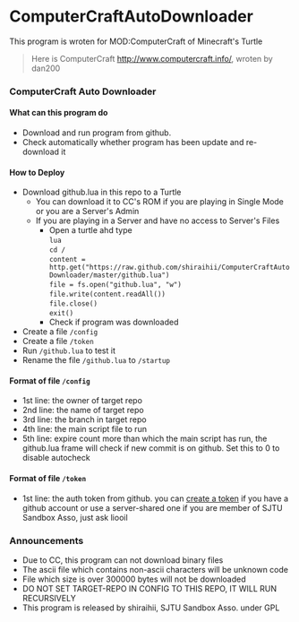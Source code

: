 # ComputerCraftAutoDownloader

This program is wroten for MOD:ComputerCraft of Minecraft's Turtle

>Here is ComputerCraft http://www.computercraft.info/, wroten by dan200

### ComputerCraft Auto Downloader
#### What can this program do
  - Download and run program from github.
  - Check automatically whether program has been update and re-download it

#### How to Deploy
  - Download github.lua in this repo to a Turtle
     - You can download it to CC's ROM if you are playing in Single Mode or you are a Server's Admin
     - If you are playing in a Server and have no access to Server's Files
        - Open a turtle ahd type  
        `lua`  
        `cd /`  
        `content = http.get("https://raw.github.com/shiraihii/ComputerCraftAutoDownloader/master/github.lua")`  
        `file = fs.open("github.lua", "w")`  
        `file.write(content.readAll())`  
        `file.close()`  
        `exit()`  
        - Check if program was downloaded  
  - Create a file `/config`  
  - Create a file `/token`  
  - Run `/github.lua` to test it
  - Rename the file `/github.lua` to `/startup`  

#### Format of file `/config`
  - 1st line: the owner of target repo
  - 2nd line: the name of target repo
  - 3rd line: the branch in target repo
  - 4th line: the main script file to run
  - 5th line: expire count more than which the main script has run, the github.lua frame will check if new commit is on github. Set this to 0 to disable autocheck

#### Format of file `/token`
  - 1st line: the auth token from github. you can [create a token](https://github.com/settings/tokens) if you have a github account or use a server-shared one if you are member of SJTU Sandbox Asso, just ask liooil

### Announcements
  - Due to CC, this program can not download binary files  
  - The ascii file which contains non-ascii characters will be unknown code  
  - File which size is over 300000 bytes will not be downloaded  
  - DO NOT SET TARGET-REPO IN CONFIG TO THIS REPO, IT WILL RUN RECURSIVELY
  - This program is released by shiraihii, SJTU Sandbox Asso. under GPL  
